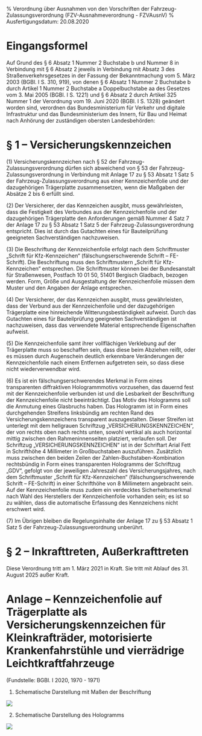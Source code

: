 % Verordnung über Ausnahmen von den Vorschriften der Fahrzeug-Zulassungsverordnung  (FZV-Ausnahmeverordnung - FZVAusnV)
% Ausfertigungsdatum: 20.08.2020
 
# Eingangsformel

Auf Grund des § 6 Absatz 1 Nummer 2 Buchstabe b und Nummer 8 in Verbindung mit § 6 Absatz 2 jeweils in Verbindung mit Absatz 3 des Straßenverkehrsgesetzes in der Fassung der Bekanntmachung vom 5. März 2003 (BGBl. I S. 310, 919), von denen § 6 Absatz 1 Nummer 2 Buchstabe b durch Artikel 1 Nummer 2 Buchstabe a Doppelbuchstabe aa des Gesetzes vom 3. Mai 2005 (BGBl. I S. 1221) und § 6 Absatz 2 durch Artikel 325 Nummer 1 der Verordnung vom 19. Juni 2020 (BGBl. I S. 1328) geändert worden sind, verordnen das Bundesministerium für Verkehr und digitale Infrastruktur und das Bundesministerium des Innern, für Bau und Heimat nach Anhörung der zuständigen obersten Landesbehörden:

# § 1 – Versicherungskennzeichen

(1) Versicherungskennzeichen nach § 52 der Fahrzeug-Zulassungsverordnung dürfen sich abweichend von § 53 der Fahrzeug-Zulassungsverordnung in Verbindung mit Anlage 17 zu § 53 Absatz 1 Satz 5 der Fahrzeug-Zulassungsverordnung aus einer Kennzeichenfolie und der dazugehörigen Trägerplatte zusammensetzen, wenn die Maßgaben der Absätze 2 bis 6 erfüllt sind.

(2) Der Versicherer, der das Kennzeichen ausgibt, muss gewährleisten, dass die Festigkeit des Verbundes aus der Kennzeichenfolie und der dazugehörigen Trägerplatte den Anforderungen gemäß Nummer 4 Satz 7 der Anlage 17 zu § 53 Absatz 1 Satz 5 der Fahrzeug-Zulassungsverordnung entspricht. Dies ist durch das Gutachten eines für Bauteilprüfung geeigneten Sachverständigen nachzuweisen.

(3) Die Beschriftung der Kennzeichenfolie erfolgt nach dem Schriftmuster „Schrift für Kfz-Kennzeichen“ (fälschungserschwerende Schrift – FE-Schrift). Die Beschriftung muss den Schriftmustern „Schrift für Kfz-Kennzeichen“ entsprechen. Die Schriftmuster können bei der Bundesanstalt für Straßenwesen, Postfach 10 01 50, 51401 Bergisch Gladbach, bezogen werden. Form, Größe und Ausgestaltung der Kennzeichenfolie müssen dem Muster und den Angaben der Anlage entsprechen.

(4) Der Versicherer, der das Kennzeichen ausgibt, muss gewährleisten, dass der Verbund aus der Kennzeichenfolie und der dazugehörigen Trägerplatte eine hinreichende Witterungsbeständigkeit aufweist. Durch das Gutachten eines für Bauteilprüfung geeigneten Sachverständigen ist nachzuweisen, dass das verwendete Material entsprechende Eigenschaften aufweist.

(5) Die Kennzeichenfolie samt ihrer vollflächigen Verklebung auf der Trägerplatte muss so beschaffen sein, dass diese beim Abziehen reißt, oder es müssen durch Augenschein deutlich erkennbare Veränderungen der Kennzeichenfolie nach einem Entfernen aufgetreten sein, so dass diese nicht wiederverwendbar wird.

(6) Es ist ein fälschungserschwerendes Merkmal in Form eines transparenten diffraktiven Hologrammmotivs vorzusehen, das dauernd fest mit der Kennzeichenfolie verbunden ist und die Lesbarkeit der Beschriftung der Kennzeichenfolie nicht beeinträchtigt. Das Motiv des Hologramms soll die Anmutung eines Glasbruchs haben. Das Hologramm ist in Form eines durchgehenden Streifens linksbündig am rechten Rand des Versicherungskennzeichens transparent auszugestalten. Dieser Streifen ist unterlegt mit dem hellgrauen Schriftzug „VERSICHERUNGSKENNZEICHEN“, der von rechts oben nach rechts unten, sowohl vertikal als auch horizontal mittig zwischen den Rahmeninnenseiten platziert, verlaufen soll. Der Schriftzug „VERSICHERUNGSKENNZEICHEN“ ist in der Schriftart Arial Fett in Schrifthöhe 4 Millimeter in Großbuchstaben auszuführen. Zusätzlich muss zwischen den beiden Zeilen der Zahlen-Buchstaben-Kombination rechtsbündig in Form eines transparenten Hologramms der Schriftzug „GDV“, gefolgt von der jeweiligen Jahreszahl des Versicherungsjahres, nach dem Schriftmuster „Schrift für Kfz-Kennzeichen“ (fälschungserschwerende Schrift – FE-Schrift) in einer Schrifthöhe von 8 Millimetern angebracht sein. Auf der Kennzeichenfolie muss zudem ein verdecktes Sicherheitsmerkmal nach Wahl des Herstellers der Kennzeichenfolie vorhanden sein; es ist so zu wählen, dass die automatische Erfassung des Kennzeichens nicht erschwert wird.

(7) Im Übrigen bleiben die Regelungsinhalte der Anlage 17 zu § 53 Absatz 1 Satz 5 der Fahrzeug-Zulassungsverordnung unberührt.

# § 2 – Inkrafttreten, Außerkrafttreten

Diese Verordnung tritt am 1. März 2021 in Kraft. Sie tritt mit Ablauf des 31. August 2025 außer Kraft.

# Anlage – Kennzeichenfolie auf Trägerplatte als Versicherungskennzeichen für Kleinkrafträder, motorisierte Krankenfahrstühle und vierrädrige Leichtkraftfahrzeuge

(Fundstelle: BGBl. I 2020, 1970 - 1971)

1. Schematische Darstellung mit Maßen der Beschriftung

![](https://www.gesetze-im-internet.de/normengrafiken/bgbl1_2020/j1968-1_0010.jpg)

2. Schematische Darstellung des Hologramms

![](https://www.gesetze-im-internet.de/normengrafiken/bgbl1_2020/j1968-1_0020.jpg)
